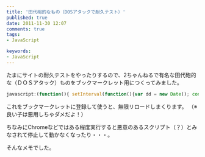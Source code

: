 ```yaml
---
title: '田代砲的なもの（DOSアタックで耐久テスト）'
published: true
date: 2011-11-30 12:07
comments: true
tags:
- JavaScript

keywords:
- JavaScript
---
```

たまにサイトの耐久テストをやったりするので、2ちゃんねるで有名な田代砲的な（ＤＯＳアタック）ものをブックマークレット用につくってみました。

```javascript
javascript:(function(){ setInterval(function(){var dd = new Date(); console.log( dd.getUTCHours() + ":" + dd.getUTCMinutes() + ":" + dd.getUTCSeconds() ); location.reload()}, 5000) })();
```

これをブックマークレットに登録して使うと、無限リロードしまくります。
（※良い子は悪用しちゃダメだよ！）

ちなみにChromeなどではある程度実行すると悪意のあるスクリプト（？）とみなされて停止して動かなくなったり・・・。

そんなメモでした。


